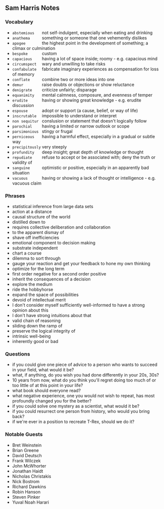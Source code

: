 ## Sam Harris Notes


### Vocabulary
- `abstemious   ` not self-indulgent, especially when eating and drinking
- `anathema     ` something or someone that one vehemently dislikes
- `apogee       ` the highest point in the development of something; a climax or culmination
- `bespoke      ` custom
- `capacious    ` having a lot of space inside; roomy - e.g. capacious mind
- `circumspect  ` wary and unwilling to take risks
- `confabulate  ` fabricate imaginary experiences as compensation for loss of memory
- `conflate     ` combine two or more ideas into one
- `demur        ` raise doubts or objections or show reluctance
- `denigrate    ` criticize unfairly; disparage
- `equanimity   ` mental calmness, composure, and evenness of temper
- `erudite      ` having or showing great knowledge - e.g. erudite discussion
- `espouse      ` adopt or support (a cause, belief, or way of life)
- `inscrutable  ` impossible to understand or interpret
- `non sequitur ` conslusion or statement that doesn't logically follow
- `parochial    ` having a limited or narrow outlook or scope
- `parsimonious ` stingy or frugal
- `perniceous   ` having a harmful effect, especially in a gradual or subtle way
- `precipitously` very steeply
- `profundity   ` deep insight; great depth of knowledge or thought
- `repudiate    ` refuse to accept or be associated with; deny the truth or validity of
- `sanguine     ` optimistic or positive, especially in an apparently bad situation
- `vacuous      ` having or showing a lack of thought or intelligence - e.g. vacuous claim


### Phrases
- statistical inference from large data sets
- action at a distance
- causal structure of the world
- distilled down to
- requires collective deliberation and collaboration
- to the apparent dismay of
- shave off inefficiencies
- emotional component to decision making
- substrate independent
- chart a course
- dilemma to sort through
- gauge your reaction and get your feedback to hone my own thinking
- optimize for the long term
- first order negative for a second order positive
- inherit the consequences of a decision
- explore the medium
- ride the hobbyhorse
- expand the space of possibilities
- devoid of intellectual merit
- I don't consider myself sufficiently well-informed to have a strong opinion about this
- I don't have strong intuitions about that
- valid chain of reasoning
- sliding down the ramp of
- preserve the logical integrity of
- intrinsic well-being
- inherently good or bad


### Questions
- if you could give one piece of advice to a person who wants to succeed in your field, what would it be? 
- what, if anything, do you wish you had done differently in your 20s, 30s?
- 10 years from now, what do you think you'll regret doing too much of or too little of at this point in your life?
- what book should everyone read?
- what negative experience, one you would not wish to repeat, has most profoundly changed you for the better?
- if you could solve one mystery as a scientist, what would it be?
- if you could resurrect one person from history, who would you bring back?
- if we're ever in a position to recreate T-Rex, should we do it?


### Notable Guests
- Bret Weinstein
- Brian Greene
- David Deutsch
- Frank Wilczek
- John McWhorter
- Jonathan Haidt
- Nicholas Christakis
- Nick Bostrom
- Richard Dawkins
- Robin Hanson
- Steven Pinker
- Yuval Noah Harari
